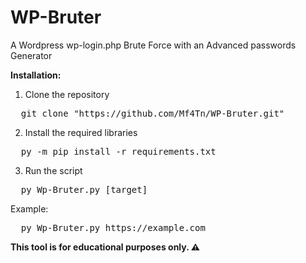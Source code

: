 # WP-Bruter
A Wordpress wp-login.php Brute Force with an Advanced passwords Generator

<b>Installation: </b>
1. Clone the repository
<pre>
  git clone "https://github.com/Mf4Tn/WP-Bruter.git"
</pre>
2. Install the required libraries
<pre>
  py -m pip install -r requirements.txt
</pre>
3. Run the script
<pre>
  py Wp-Bruter.py [target]
</pre>
Example:
<pre>
  py Wp-Bruter.py https://example.com
</pre>

<strong><important>This tool is for educational purposes only. ⚠️</important></strong>
